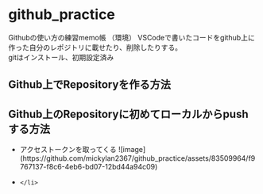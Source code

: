 # github_practice
Githubの使い方の練習memo帳
（環境）
VSCodeで書いたコードをgithub上に作った自分のレポジトリに載せたり、削除したりする。
<br>gitはインストール、初期設定済み

## Github上でRepositoryを作る方法
## Github上のRepositoryに初めてローカルからpushする方法
  <ul>
    <li>
      アクセストークンを取ってくる
      ![image](https://github.com/mickylan2367/github_practice/assets/83509964/f9767137-f8c6-4eb6-bd07-12bd44a94c09)
    </li>
    <li>
      
    </li>
      
  </ul>
  <ul>
      
  </ul>
